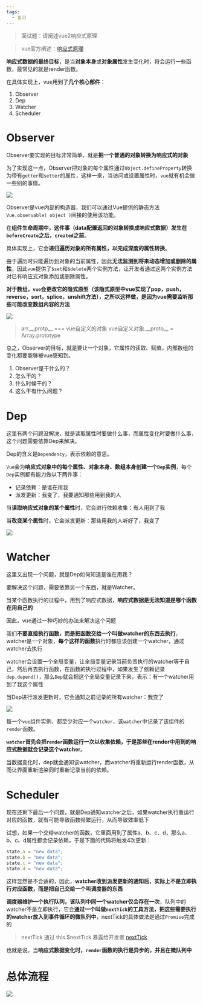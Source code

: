 ```yaml
---
tags:
  - 复习
---
```

> 面试题：请阐述vue2响应式原理

> vue官方阐述：[响应式原理](https://v2.cn.vuejs.org/v2/guide/reactivity.html#ad)

**响应式数据的最终目标**，是当**对象本身**或**对象属性**发生变化时，将会运行一些函数，最常见的就是render函数。

在具体实现上，vue用到了**几个核心部件**：

1. Observer
2. Dep
3. Watcher
4. Scheduler

# Observer

Observer要实现的目标非常简单，就是**把一个普通的对象转换为响应式的对象**

为了实现这一点，Observer把对象的每个属性通过`Object.defineProperty`转换为带有`getter`和`setter`的属性，这样一来，当访问或设置属性时，`vue`就有机会做一些别的事情。

![](http://mdrs.yuanjin.tech/img/20210226153448.png)

Observer是vue内部的构造器，我们可以通过Vue提供的静态方法`Vue.observable( object )`间接的使用该功能。

在**组件生命周期中，这件事（data配置返回的对象转换成响应式数据）发生在`beforeCreate`之后，`created`之前**。

具体实现上，它会**递归遍历对象的所有属性，以完成深度的属性转换**。

由于遍历时只能遍历到对象的当前属性，因此**无法监测到将来动态增加或删除的属性**，因此`vue`提供了`$set`和`$delete`两个实例方法，让开发者通过这两个实例方法对已有响应式对象添加或删除属性。

**对于数组，`vue`会更改它的隐式原型（该隐式原型中vue实现了pop，push，reverse，sort，splice，unshift方法），之所以这样做，是因为vue需要监听那些可能改变数组内容的方法**

![](http://mdrs.yuanjin.tech/img/20210226154624.png)

>arr.\_\_protp\_\_ === vue自定义的对象
>vue自定义对象.\_\_proto\_\_ = Array.prototype

总之，Observer的目标，就是要让一个对象，它属性的读取、赋值，内部数组的变化都要能够被vue感知到。

1. Observer是干什么的？
2. 怎么干的？
3. 什么时候干的？
4. 这么干有什么问题？

# Dep

这里有两个问题没解决，就是读取属性时要做什么事，而属性变化时要做什么事，这个问题需要依靠Dep来解决。

Dep的含义是`Dependency`，表示依赖的意思。

`Vue`会为**响应式对象中的每个属性、对象本身、数组本身创建一个`Dep`实例**，每个`Dep`实例都有能力做以下两件事：

- 记录依赖：是谁在用我
- 派发更新：我变了，我要通知那些用到我的人

当**读取响应式对象的某个属性**时，它会进行依赖收集：有人用到了我

当**改变某个属性**时，它会派发更新：那些用我的人听好了，我变了

![](http://mdrs.yuanjin.tech/img/20210226155852.png)

# Watcher

这里又出现一个问题，就是Dep如何知道是谁在用我？

要解决这个问题，需要依靠另一个东西，就是Watcher。

当某个函数执行的过程中，用到了响应式数据，**响应式数据是无法知道是哪个函数在用自己的**

因此，vue通过一种巧妙的办法来解决这个问题

我们**不要直接执行函数，而是把函数交给一个叫做watcher的东西去执行**，watcher是一个对象，**每个这样的函数**执行时都应该创建一个watcher，通过watcher去执行

watcher会设置一个全局变量，让全局变量记录当前负责执行的watcher等于自己，然后再去执行函数，在函数的执行过程中，如果发生了依赖记录`dep.depend()`，那么`Dep`就会把这个全局变量记录下来，表示：有一个watcher用到了我这个属性

当Dep进行派发更新时，它会通知之前记录的所有watcher：我变了

![](http://mdrs.yuanjin.tech/img/20210226161404.png)

每一个`vue`组件实例，都至少对应一个`watcher`，该`watcher`中记录了该组件的`render`函数。

**`watcher`首先会把`render`函数运行一次以收集依赖，于是那些在render中用到的响应式数据就会记录这个watcher**。

当数据变化时，dep就会通知该watcher，而watcher将重新运行render函数，从而让界面重新渲染同时重新记录当前的依赖。

# Scheduler

现在还剩下最后一个问题，就是Dep通知watcher之后，如果watcher执行重运行对应的函数，就有可能导致函数频繁运行，从而导致效率低下

试想，如果一个交给watcher的函数，它里面用到了属性a、b、c、d，那么a、b、c、d属性都会记录依赖，于是下面的代码将触发4次更新：

```jsx
state.a = "new data";
state.b = "new data";
state.c = "new data";
state.d = "new data";
```

这样显然是不合适的，因此，**watcher收到派发更新的通知后，实际上不是立即执行对应函数，而是把自己交给一个叫调度器的东西**

**调度器维护一个执行队列，该队列中同一个watcher仅会存在一次**，队列中的watcher不是立即执行，它会**通过一个叫做`nextTick`的工具方法，把这些需要执行的watcher放入到事件循环的微队列中**，nextTick的具体做法是通过`Promise`完成的

> nextTick 通过 this.$nextTick 暴露给开发者
> [nextTick](https://cn.vuejs.org/v2/guide/reactivity.html#%E5%BC%82%E6%AD%A5%E6%9B%B4%E6%96%B0%E9%98%9F%E5%88%97)

也就是说，当**响应式数据变化时，`render`函数的执行是异步的，并且在微队列中**

# 总体流程

![](http://mdrs.yuanjin.tech/img/20210226163936.png)